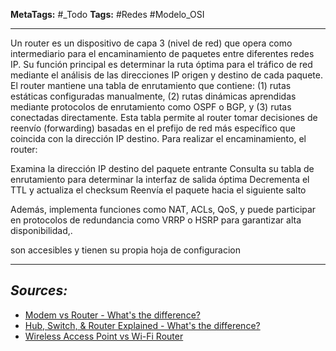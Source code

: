 **MetaTags:** #_Todo
**Tags:** #Redes #Modelo_OSI 
- - -
Un router es un dispositivo de capa 3 (nivel de red) que opera como intermediario para el encaminamiento de paquetes entre diferentes redes IP. Su función principal es determinar la ruta óptima para el tráfico de red mediante el análisis de las direcciones IP origen y destino de cada paquete.
El router mantiene una tabla de enrutamiento que contiene: (1) rutas estáticas configuradas manualmente, (2) rutas dinámicas aprendidas mediante protocolos de enrutamiento como OSPF o BGP, y (3) rutas conectadas directamente. Esta tabla permite al router tomar decisiones de reenvío (forwarding) basadas en el prefijo de red más específico que coincida con la dirección IP destino.
Para realizar el encaminamiento, el router:

Examina la dirección IP destino del paquete entrante
Consulta su tabla de enrutamiento para determinar la interfaz de salida óptima
Decrementa el TTL y actualiza el checksum
Reenvía el paquete hacia el siguiente salto

Además, implementa funciones como NAT, ACLs, QoS, y puede participar en protocolos de redundancia como VRRP o HSRP para garantizar alta disponibilidad,.

son accesibles y tienen su propia hoja de configuracion
- - - 
## ***Sources:***
- [Modem vs Router - What's the difference?](https://www.youtube.com/watch?v=Mad4kQ5835Y&list=PL7zRJGi6nMRzg0LdsR7F3olyLGoBcIvvg)
- [Hub, Switch, & Router Explained - What's the difference?](https://www.youtube.com/watch?v=1z0ULvg_pW8&list=PL7zRJGi6nMRzg0LdsR7F3olyLGoBcIvvg&index=2)
- [Wireless Access Point vs Wi-Fi Router](https://www.youtube.com/watch?v=OxiY4yf6GGg&list=PL7zRJGi6nMRzg0LdsR7F3olyLGoBcIvvg&index=4)